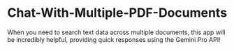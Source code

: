 # Chat-With-Multiple-PDF-Documents
 When you need to search text data across multiple documents, this app will be incredibly helpful, providing quick responses using the Gemini Pro API! 
